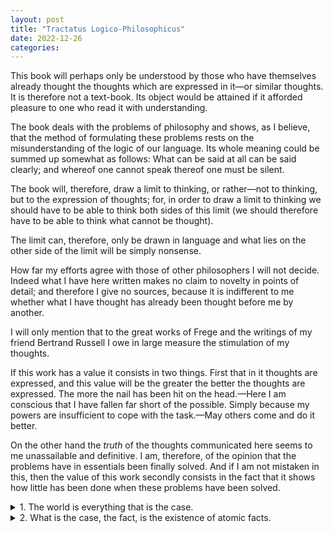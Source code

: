 ```yaml
---
layout: post
title: "Tractatus Logico-Philosophicus"
date: 2022-12-26
categories:
---
```


This book will perhaps only be understood by those who have themselves already thought the thoughts which are expressed in it—or similar thoughts. It is therefore not a text-book. Its object would be attained if it afforded pleasure to one who read it with understanding.

The book deals with the problems of philosophy and shows, as I believe, that the method of formulating these problems rests on the misunderstanding of the logic of our language. Its whole meaning could be summed up somewhat as follows: What can be said at all can be said clearly; and whereof one cannot speak thereof one must be silent.

The book will, therefore, draw a limit to thinking, or rather—not to thinking, but to the expression of thoughts; for, in order to draw a limit to thinking we should have to be able to think both sides of this limit (we should therefore have to be able to think what cannot be thought).

The limit can, therefore, only be drawn in language and what lies on the other side of the limit will be simply nonsense.

How far my efforts agree with those of other philosophers I will not decide. Indeed what I have here written makes no claim to novelty in points of detail; and therefore I give no sources, because it is indifferent to me whether what I have thought has already been thought before me by another.

I will only mention that to the great works of Frege and the writings of my friend Bertrand Russell I owe in large measure the stimulation of my thoughts.

If this work has a value it consists in two things. First that in it thoughts are expressed, and this value will be the greater the better the thoughts are expressed. The more the nail has been hit on the head.—Here I am conscious that I have fallen far short of the possible. Simply because my powers are insufficient to cope with the task.—May others come and do it better.

On the other hand the *truth* of the thoughts communicated here seems to me unassailable and definitive. I am, therefore, of the opinion that the problems have in essentials been finally solved. And if I am not mistaken in this, then the value of this work secondly consists in the fact that it shows how little has been done when these problems have been solved.



<details><summary> 1. The world is everything that is the case. </summary><blockquote>

<details><summary> 1.1. The world is the totality of facts, not of things. </summary><blockquote>

1.11. The world is determined by the facts, and by these being *all* the facts.

1.12. For the totality of facts determines both what is the case, and also all that is not the case.

1.13. The facts in logical space are the world.

</blockquote></details>

<details><summary> 1.2. The world divides into facts. </summary><blockquote>

1.21. Any one can either be the case or not be the case, and everything else remain the same.

</blockquote></details>

</blockquote></details>





<details><summary markdown='span'> 2. What is the case, the fact, is the existence of atomic facts. </summary><blockquote markdown='span'>


 <details><summary markdown='span'> 2.0 </summary><blockquote markdown='span'>
  
  2.01
  
  2.02
  
  2.03
  
  2.04
  
  2.05
  
  2.06
  
 </blockquote></details>
 

 <details><summary markdown='span'> 2.1. </summary><blockquote markdown='span'>
  
  2.11
  
  2.12
  
  2.13
  
  2.14
  
  2.15
  
  2.16
  
  2.17
  
  2.18
  
  2.19
  
 </blockquote></details>
 
  <details><summary markdown='span'> 2.2. </summary><blockquote markdown='span'>
  
  2.20
  
  2.21
  
 </blockquote></details>
 

</blockquote></details>



